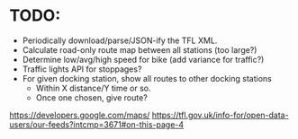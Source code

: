 # TODO:

- Periodically download/parse/JSON-ify the TFL XML.
- Calculate road-only route map between all stations (too large?)
- Determine low/avg/high speed for bike (add variance for traffic?)
- Traffic lights API for stoppages?
- For given docking station, show all routes to other docking stations
    - Within X distance/Y time or so.
    - Once one chosen, give route?

https://developers.google.com/maps/
https://tfl.gov.uk/info-for/open-data-users/our-feeds?intcmp=3671#on-this-page-4
